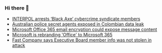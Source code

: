 ### Hi there 👋

<!--START_SECTION:feed-->
* [INTERPOL arrests ‘Black Axe’ cybercrime syndicate members](https://www.bleepingcomputer.com/news/security/interpol-arrests-black-axe-cybercrime-syndicate-members/)
* [Australian police secret agents exposed in Colombian data leak](https://www.bleepingcomputer.com/news/security/australian-police-secret-agents-exposed-in-colombian-data-leak/)
* [Microsoft Office 365 email encryption could expose message content](https://www.bleepingcomputer.com/news/security/microsoft-office-365-email-encryption-could-expose-message-content/)
* [Microsoft is rebranding 'Office' to Microsoft 365](https://www.bleepingcomputer.com/news/microsoft/microsoft-is-rebranding-office-to-microsoft-365/)
* [Fast Company says Executive Board member info was not stolen in attack](https://www.bleepingcomputer.com/news/security/fast-company-says-executive-board-member-info-was-not-stolen-in-attack/)
<!--END_SECTION:feed-->

<!--
**frankenk/frankenk** is a ✨ _special_ ✨ repository because its `README.md` (this file) appears on your GitHub profile.

Here are some ideas to get you started:

- 🔭 I’m currently working on ...
- 🌱 I’m currently learning ...
- 👯 I’m looking to collaborate on ...
- 🤔 I’m looking for help with ...
- 💬 Ask me about ...
- 📫 How to reach me: ...
- 😄 Pronouns: ...
- ⚡ Fun fact: ...
-->



